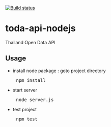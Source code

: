 [![Build status](https://api.travis-ci.org/dinobenz/toda-api-nodejs.png)](https://travis-ci.org/dinobenz/toda-api-nodejs)

# toda-api-nodejs
Thailand Open Data API

## Usage
* install node package : goto project directory
<pre>
	npm install
</pre>

* start server
<pre>
	node server.js
</pre>

* test project
<pre>
	npm test
</pre>
